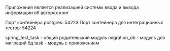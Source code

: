 Приложения является реализацией системы ввода и вывода информации об авторах книг

Порт контейнера postgres: 54223
Порт контейнера для интеграционных тестов: 54224

spring_test_task - общий родительский модуль
migration_db - модуль для миграций бд
task - модуль с приложением
